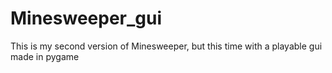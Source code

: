 # Minesweeper_gui

This is my second version of Minesweeper, but this time with a playable gui made in pygame
